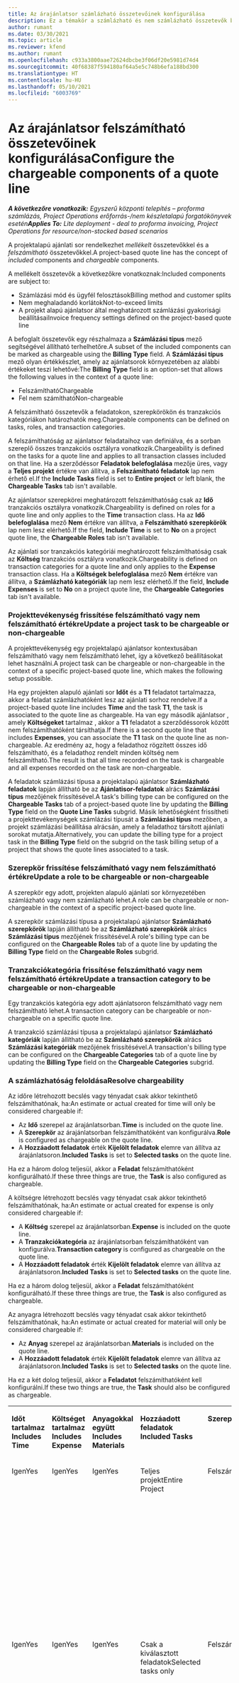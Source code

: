```yaml
---
title: Az árajánlatsor számlázható összetevőinek konfigurálása
description: Ez a témakör a számlázható és nem számlázható összetevők beállításával kapcsolatban tartalmaz tájékoztatást a projekt alapú árajánlatok soraiban.
author: rumant
ms.date: 03/30/2021
ms.topic: article
ms.reviewer: kfend
ms.author: rumant
ms.openlocfilehash: c933a3800aae72624dbcbe3f06df20e5981d74d4
ms.sourcegitcommit: 40f68387f594180af64a5e5c748b6efa188bd300
ms.translationtype: HT
ms.contentlocale: hu-HU
ms.lasthandoff: 05/10/2021
ms.locfileid: "6003769"
---
```

# <a name="configure-the-chargeable-components-of-a-quote-line"></a><span data-ttu-id="4c311-103">Az árajánlatsor felszámítható összetevőinek konfigurálása</span><span class="sxs-lookup"><span data-stu-id="4c311-103">Configure the chargeable components of a quote line</span></span> 

<span data-ttu-id="4c311-104">_**A következőre vonatkozik:** Egyszerű központi telepítés – proforma számlázás, Project Operations erőforrás-/nem készletalapú forgatókönyvek esetén_</span><span class="sxs-lookup"><span data-stu-id="4c311-104">_**Applies To:** Lite deployment - deal to proforma invoicing, Project Operations for resource/non-stocked based scenarios_</span></span>

<span data-ttu-id="4c311-105">A projektalapú ajánlati sor rendelkezhet *mellékelt* összetevőkkel és a *felszámítható* összetevőkkel.</span><span class="sxs-lookup"><span data-stu-id="4c311-105">A project-based quote line has the concept of *included* components and *chargeable* components.</span></span>

<span data-ttu-id="4c311-106">A mellékelt összetevők a következőkre vonatkoznak:</span><span class="sxs-lookup"><span data-stu-id="4c311-106">Included components are subject to:</span></span>

  - <span data-ttu-id="4c311-107">Számlázási mód és ügyfél felosztások</span><span class="sxs-lookup"><span data-stu-id="4c311-107">Billing method and customer splits</span></span>
  - <span data-ttu-id="4c311-108">Nem meghaladandó korlátok</span><span class="sxs-lookup"><span data-stu-id="4c311-108">Not-to-exceed limits</span></span> 
  - <span data-ttu-id="4c311-109">A projekt alapú ajánlatsor által meghatározott számlázási gyakorisági beállításai</span><span class="sxs-lookup"><span data-stu-id="4c311-109">Invoice frequency settings defined on the project-based quote line</span></span>

<span data-ttu-id="4c311-110">A befoglalt összetevők egy részhalmaza a **Számlázási típus** mező segítségével állítható terhelhetőre.</span><span class="sxs-lookup"><span data-stu-id="4c311-110">A subset of the included components can be marked as chargeable using the **Billing Type** field.</span></span> <span data-ttu-id="4c311-111">A **Számlázási típus** mező olyan értékkészlet, amely az ajánlatsorok környezetében az alábbi értékeket teszi lehetővé:</span><span class="sxs-lookup"><span data-stu-id="4c311-111">The **Billing Type** field is an option-set that allows the following values in the context of a quote line:</span></span>

  - <span data-ttu-id="4c311-112">Felszámítható</span><span class="sxs-lookup"><span data-stu-id="4c311-112">Chargeable</span></span>
  - <span data-ttu-id="4c311-113">Fel nem számítható</span><span class="sxs-lookup"><span data-stu-id="4c311-113">Non-chargeable</span></span>

<span data-ttu-id="4c311-114">A felszámítható összetevők a feladatokon, szerepkörökön és tranzakciós kategóriákon határozhatók meg.</span><span class="sxs-lookup"><span data-stu-id="4c311-114">Chargeable components can be defined on tasks, roles, and transaction categories.</span></span>

<span data-ttu-id="4c311-115">A felszámíthatóság az ajánlatsor feladataihoz van definiálva, és a sorban szereplő összes tranzakciós osztályra vonatkozik.</span><span class="sxs-lookup"><span data-stu-id="4c311-115">Chargeability is defined on the tasks for a quote line and applies to all transaction classes included on that line.</span></span> <span data-ttu-id="4c311-116">Ha a szerződéssor **Feladatok belefoglalása** mezője üres, vagy a **Teljes projekt** értékre van állítva, a **Felszámítható feladatok** lap nem érhető el.</span><span class="sxs-lookup"><span data-stu-id="4c311-116">If the **Include Tasks** field is set to **Entire project** or left blank, the **Chargeable Tasks** tab isn't available.</span></span>

<span data-ttu-id="4c311-117">Az ajánlatsor szerepkörei meghatározott felszámíthatóság csak az **Idő** tranzakciós osztályra vonatkozik.</span><span class="sxs-lookup"><span data-stu-id="4c311-117">Chargeability is defined on roles for a quote line and only applies to the **Time** transaction class.</span></span> <span data-ttu-id="4c311-118">Ha az **Idő belefoglalása** mező **Nem** értékre van állítva, a **Felszámítható szerepkörök** lap nem lesz elérhető.</span><span class="sxs-lookup"><span data-stu-id="4c311-118">If the field, **Include Time** is set to **No** on a project quote line, the **Chargeable Roles** tab isn't available.</span></span>

<span data-ttu-id="4c311-119">Az ajánlati sor tranzakciós kategóriái meghatározott felszámíthatóság csak az **Költség** tranzakciós osztályra vonatkozik.</span><span class="sxs-lookup"><span data-stu-id="4c311-119">Chargeability is defined on transaction categories for a  quote line and only applies to the **Expense** transaction class.</span></span> <span data-ttu-id="4c311-120">Ha a **Költségek belefoglalása** mező **Nem** értékre van állítva, a **Számlázható kategóriák** lap nem lesz elérhető.</span><span class="sxs-lookup"><span data-stu-id="4c311-120">If the field, **Include Expenses** is set to **No** on a project quote line, the **Chargeable Categories** tab isn't available.</span></span>

### <a name="update-a-project-task-to-be-chargeable-or-non-chargeable"></a><span data-ttu-id="4c311-121">Projekttevékenység frissítése felszámítható vagy nem felszámítható értékre</span><span class="sxs-lookup"><span data-stu-id="4c311-121">Update a project task to be chargeable or non-chargeable</span></span>

<span data-ttu-id="4c311-122">A projekttevékenység egy projektalapú ajánlatsor kontextusában felszámítható vagy nem felszámítható lehet, így a következő beállításokat lehet használni.</span><span class="sxs-lookup"><span data-stu-id="4c311-122">A project task can be chargeable or non-chargeable in the context of a specific project-based quote line, which makes the following setup possible.</span></span>

<span data-ttu-id="4c311-123">Ha egy projekten alapuló ajánlati sor **Időt** és a **T1** feladatot tartalmazza, akkor a feladat számlázhatóként lesz az ajánlati sorhoz rendelve.</span><span class="sxs-lookup"><span data-stu-id="4c311-123">If a project-based quote line includes **Time** and the task **T1**, the task is associated to the quote line as chargeable.</span></span> <span data-ttu-id="4c311-124">Ha van egy második ajánlatsor , amely **Költségeket** tartalmaz , akkor a **T1** feladatot a szerződéssorok között nem felszámíthatóként társíthatja.</span><span class="sxs-lookup"><span data-stu-id="4c311-124">If there is a second quote line that includes **Expenses**, you can associate the **T1** task on the quote line as non-chargeable.</span></span> <span data-ttu-id="4c311-125">Az eredmény az, hogy a feladathoz rögzített összes idő felszámítható, és a feladathoz rendelt minden költség nem felszámítható.</span><span class="sxs-lookup"><span data-stu-id="4c311-125">The result is that all time recorded on the task is chargeable and all expenses recorded on the task are non-chargeable.</span></span>

<span data-ttu-id="4c311-126">A feladatok számlázási típusa a projektalapú ajánlatsor **Számlázható feladatok** lapján állítható be az **Ajánlatisor-feladatok** alrács **Számlázási típus** mezőjének frissítésével.</span><span class="sxs-lookup"><span data-stu-id="4c311-126">A task's billing type can be configured on the **Chargeable Tasks** tab of a project-based quote line by updating the **Billing Type** field on the **Quote Line Tasks** subgrid.</span></span> <span data-ttu-id="4c311-127">Másik lehetőségként frissítheti a projekttevékenységek számlázási típusát a **Számlázási típus** mezőben, a projekt számlázási beállítása alrácsán, amely a feladathoz társított ajánlati sorokat mutatja.</span><span class="sxs-lookup"><span data-stu-id="4c311-127">Alternatively, you can update the billing type for a project task in the **Billing Type** field on the subgrid on the task billing setup of a project that shows the quote lines associated to a task.</span></span>

### <a name="update-a-role-to-be-chargeable-or-non-chargeable"></a><span data-ttu-id="4c311-128">Szerepkör frissítése felszámítható vagy nem felszámítható értékre</span><span class="sxs-lookup"><span data-stu-id="4c311-128">Update a role to be chargeable or non-chargeable</span></span>

<span data-ttu-id="4c311-129">A szerepkör egy adott, projekten alapuló ajánlati sor környezetében számlázható vagy nem számlázható lehet.</span><span class="sxs-lookup"><span data-stu-id="4c311-129">A role can be chargeable or non-chargeable in the context of a specific project-based quote line.</span></span>

<span data-ttu-id="4c311-130">A szerepkör számlázási típusa a projektalapú ajánlatsor **Számlázható szerepkörök** lapján állítható be az **Számlázható szerepkörök** alrács **Számlázási típus** mezőjének frissítésével.</span><span class="sxs-lookup"><span data-stu-id="4c311-130">A role's billing type can be configured on the **Chargeable Roles** tab of a quote line by updating the **Billing Type** field on the **Chargeable Roles** subgrid.</span></span>

### <a name="update-a-transaction-category-to-be-chargeable-or-non-chargeable"></a><span data-ttu-id="4c311-131">Tranzakciókategória frissítése felszámítható vagy nem felszámítható értékre</span><span class="sxs-lookup"><span data-stu-id="4c311-131">Update a transaction category to be chargeable or non-chargeable</span></span>

<span data-ttu-id="4c311-132">Egy tranzakciós kategória egy adott ajánlatsoron felszámítható vagy nem felszámítható lehet.</span><span class="sxs-lookup"><span data-stu-id="4c311-132">A transaction category can be chargeable or non-chargeable on a specific quote line.</span></span>

<span data-ttu-id="4c311-133">A tranzakció számlázási típusa a projektalapú ajánlatsor **Számlázható kategóriák** lapján állítható be az **Számlázható szerepkörök** alrács **Számlázási kategóriák** mezőjének frissítésével.</span><span class="sxs-lookup"><span data-stu-id="4c311-133">A transaction's billing type can be configured on the **Chargeable Categories** tab of a quote line by updating the **Billing Type** field on the **Chargeable Categories** subgrid.</span></span>

### <a name="resolve-chargeability"></a><span data-ttu-id="4c311-134">A számlázhatóság feloldása</span><span class="sxs-lookup"><span data-stu-id="4c311-134">Resolve chargeability</span></span>
<span data-ttu-id="4c311-135">Az időre létrehozott becslés vagy tényadat csak akkor tekinthető felszámíthatónak, ha:</span><span class="sxs-lookup"><span data-stu-id="4c311-135">An estimate or actual created for time will only be considered chargeable if:</span></span>

   - <span data-ttu-id="4c311-136">Az **Idő** szerepel az árajánlatsorban.</span><span class="sxs-lookup"><span data-stu-id="4c311-136">**Time** is included on the quote line.</span></span>
   - <span data-ttu-id="4c311-137">A **Szerepkör** az árajánlatsorban felszámíthatóként van konfigurálva.</span><span class="sxs-lookup"><span data-stu-id="4c311-137">**Role** is configured as chargeable on the quote line.</span></span>
   - <span data-ttu-id="4c311-138">A **Hozzáadott feladatok** érték **Kijelölt feladatok** elemre van állítva az árajánlatsoron.</span><span class="sxs-lookup"><span data-stu-id="4c311-138">**Included Tasks** is set to **Selected tasks** on the quote line.</span></span> 

<span data-ttu-id="4c311-139">Ha ez a három dolog teljesül, akkor a **Feladat** felszámíthatóként konfigurálható.</span><span class="sxs-lookup"><span data-stu-id="4c311-139">If these three things are true, the **Task** is also configured as chargeable.</span></span> 

<span data-ttu-id="4c311-140">A költségre létrehozott becslés vagy tényadat csak akkor tekinthető felszámíthatónak, ha:</span><span class="sxs-lookup"><span data-stu-id="4c311-140">An estimate or actual created for expense is only considered chargeable if:</span></span> 

   - <span data-ttu-id="4c311-141">A **Költség** szerepel az árajánlatsorban.</span><span class="sxs-lookup"><span data-stu-id="4c311-141">**Expense** is included on the quote line.</span></span>
   - <span data-ttu-id="4c311-142">A **Tranzakciókategória** az árajánlatsorban felszámíthatóként van konfigurálva.</span><span class="sxs-lookup"><span data-stu-id="4c311-142">**Transaction category** is configured as chargeable on the quote line.</span></span>
   - <span data-ttu-id="4c311-143">A **Hozzáadott feladatok** érték **Kijelölt feladatok** elemre van állítva az árajánlatsoron.</span><span class="sxs-lookup"><span data-stu-id="4c311-143">**Included Tasks** is set to **Selected tasks** on the quote line.</span></span>

<span data-ttu-id="4c311-144">Ha ez a három dolog teljesül, akkor a **Feladat** felszámíthatóként konfigurálható.</span><span class="sxs-lookup"><span data-stu-id="4c311-144">If these three things are true, the **Task** is also configured as chargeable.</span></span> 

<span data-ttu-id="4c311-145">Az anyagra létrehozott becslés vagy tényadat csak akkor tekinthető felszámíthatónak, ha:</span><span class="sxs-lookup"><span data-stu-id="4c311-145">An estimate or actual created for material will only be considered chargeable if:</span></span>

   - <span data-ttu-id="4c311-146">Az **Anyag** szerepel az árajánlatsorban.</span><span class="sxs-lookup"><span data-stu-id="4c311-146">**Materials** is included on the quote line.</span></span>
   - <span data-ttu-id="4c311-147">A **Hozzáadott feladatok** érték **Kijelölt feladatok** elemre van állítva az árajánlatsoron.</span><span class="sxs-lookup"><span data-stu-id="4c311-147">**Included Tasks** is set to **Selected tasks** on the quote line.</span></span>

<span data-ttu-id="4c311-148">Ha ez a két dolog teljesül, akkor a **Feladatot** felszámíthatóként kell konfigurálni.</span><span class="sxs-lookup"><span data-stu-id="4c311-148">If these two things are true, the **Task** should also be configured as chargeable.</span></span> 


<table border="0" cellspacing="0" cellpadding="0">
    <tbody>
        <tr>
            <td width="70" valign="top">
                <p><span data-ttu-id="4c311-149">
                    <strong>Időt tartalmaz</strong>
                </span><span class="sxs-lookup"><span data-stu-id="4c311-149">
                    <strong>Includes Time</strong>
                </span></span></p>
            </td>
            <td width="78" valign="top">
                <p><span data-ttu-id="4c311-150">
                    <strong>Költséget tartalmaz</strong>
                    <strong></strong>
                </span><span class="sxs-lookup"><span data-stu-id="4c311-150">
                    <strong>Includes Expense</strong>
                    <strong></strong>
                </span></span></p>
            </td>
            <td width="63" valign="top">
                <p><span data-ttu-id="4c311-151">
                    <strong>Anyagokkal együtt</strong>
                    <strong></strong>
                </span><span class="sxs-lookup"><span data-stu-id="4c311-151">
                    <strong>Includes Materials</strong>
                    <strong></strong>
                </span></span></p>
            </td>
            <td width="75" valign="top">
                <p><span data-ttu-id="4c311-152">
                    <strong>Hozzáadott feladatok</strong>
                    <strong></strong>
                </span><span class="sxs-lookup"><span data-stu-id="4c311-152">
                    <strong>Included Tasks</strong>
                    <strong></strong>
                </span></span></p>
            </td>
            <td width="65" valign="top">
                <p><span data-ttu-id="4c311-153">
                    <strong>Szerepkör</strong>
                    <strong></strong>
                </span><span class="sxs-lookup"><span data-stu-id="4c311-153">
                    <strong>Role</strong>
                    <strong></strong>
                </span></span></p>
            </td>
            <td width="70" valign="top">
                <p><span data-ttu-id="4c311-154">
                    <strong>Kategória</strong>
                    <strong></strong>
                </span><span class="sxs-lookup"><span data-stu-id="4c311-154">
                    <strong>Category</strong>
                    <strong></strong>
                </span></span></p>
            </td>
            <td width="65" valign="top">
                <p><span data-ttu-id="4c311-155">
                    <strong>Feladatok</strong>
                    <strong></strong>
                </span><span class="sxs-lookup"><span data-stu-id="4c311-155">
                    <strong>Task</strong>
                    <strong></strong>
                </span></span></p>
            </td>
            <td width="350" valign="top">
                <p><span data-ttu-id="4c311-156">
                    <strong>Felszámolhatósági hatás</strong>
                </span><span class="sxs-lookup"><span data-stu-id="4c311-156">
                    <strong>Chargeability impact</strong>
                </span></span></p>
            </td>
        </tr>
        <tr>
            <td width="70" valign="top">
                <p>
<span data-ttu-id="4c311-157">Igen</span><span class="sxs-lookup"><span data-stu-id="4c311-157">Yes</span></span> </p>
            </td>
            <td width="78" valign="top">
                <p>
<span data-ttu-id="4c311-158">Igen</span><span class="sxs-lookup"><span data-stu-id="4c311-158">Yes</span></span> </p>
            </td>
            <td width="63" valign="top">
                <p>
<span data-ttu-id="4c311-159">Igen</span><span class="sxs-lookup"><span data-stu-id="4c311-159">Yes</span></span> </p>
            </td>
            <td width="75" valign="top">
                <p>
<span data-ttu-id="4c311-160">Teljes projekt</span><span class="sxs-lookup"><span data-stu-id="4c311-160">Entire Project</span></span> </p>
            </td>
            <td width="65" valign="top">
                <p>
<span data-ttu-id="4c311-161">Felszámítható</span><span class="sxs-lookup"><span data-stu-id="4c311-161">Chargeable</span></span> </p>
            </td>
            <td width="70" valign="top">
                <p>
<span data-ttu-id="4c311-162">Felszámítható</span><span class="sxs-lookup"><span data-stu-id="4c311-162">Chargeable</span></span> </p>
            </td>
            <td width="65" valign="top">
                <p>
<span data-ttu-id="4c311-163">Nem állítható be</span><span class="sxs-lookup"><span data-stu-id="4c311-163">Cannot be set</span></span> </p>
            </td>
            <td width="350" valign="top">
                <p>
<span data-ttu-id="4c311-164">Számlázás egy tényleges Időhöz: Számlázható</span><span class="sxs-lookup"><span data-stu-id="4c311-164">Billing on a time actual: Chargeable</span></span> </p>
                <p>
<span data-ttu-id="4c311-165">Számlázás típusa egy tényleges kiadáshoz: Számlázható</span><span class="sxs-lookup"><span data-stu-id="4c311-165">Billing type on expense actual: Chargeable</span></span> </p>
                <p>
<span data-ttu-id="4c311-166">Számlázási típus a tényanyagon: Felszámítható</span><span class="sxs-lookup"><span data-stu-id="4c311-166">Billing type on material actual: Chargeable</span></span> </p>
            </td>
        </tr>
        <tr>
            <td width="70" valign="top">
                <p>
<span data-ttu-id="4c311-167">Igen</span><span class="sxs-lookup"><span data-stu-id="4c311-167">Yes</span></span> </p>
            </td>
            <td width="78" valign="top">
                <p>
<span data-ttu-id="4c311-168">Igen</span><span class="sxs-lookup"><span data-stu-id="4c311-168">Yes</span></span> </p>
            </td>
            <td width="63" valign="top">
                <p>
<span data-ttu-id="4c311-169">Igen</span><span class="sxs-lookup"><span data-stu-id="4c311-169">Yes</span></span> </p>
            </td>
            <td width="75" valign="top">
                <p>
<span data-ttu-id="4c311-170">Csak a kiválasztott feladatok</span><span class="sxs-lookup"><span data-stu-id="4c311-170">Selected tasks only</span></span> </p>
            </td>
            <td width="65" valign="top">
                <p>
<span data-ttu-id="4c311-171">Felszámítható</span><span class="sxs-lookup"><span data-stu-id="4c311-171">Chargeable</span></span> </p>
            </td>
            <td width="70" valign="top">
                <p>
<span data-ttu-id="4c311-172">Felszámítható</span><span class="sxs-lookup"><span data-stu-id="4c311-172">Chargeable</span></span> </p>
            </td>
            <td width="65" valign="top">
                <p>
<span data-ttu-id="4c311-173">Felszámítható</span><span class="sxs-lookup"><span data-stu-id="4c311-173">Chargeable</span></span> </p>
            </td>
            <td width="350" valign="top">
                <p>
<span data-ttu-id="4c311-174">Számlázás egy tényleges Időhöz: Számlázható</span><span class="sxs-lookup"><span data-stu-id="4c311-174">Billing on a time actual: Chargeable</span></span> </p>
                <p>
<span data-ttu-id="4c311-175">Számlázás típusa egy tényleges kiadáshoz: Számlázható</span><span class="sxs-lookup"><span data-stu-id="4c311-175">Billing type on expense actual: Chargeable</span></span> </p>
                <p>
<span data-ttu-id="4c311-176">Számlázási típus a tényanyagon: Felszámítható</span><span class="sxs-lookup"><span data-stu-id="4c311-176">Billing type on material actual: Chargeable</span></span> </p>
            </td>
        </tr>
        <tr>
            <td width="70" valign="top">
                <p>
<span data-ttu-id="4c311-177">Igen</span><span class="sxs-lookup"><span data-stu-id="4c311-177">Yes</span></span> </p>
            </td>
            <td width="78" valign="top">
                <p>
<span data-ttu-id="4c311-178">Igen</span><span class="sxs-lookup"><span data-stu-id="4c311-178">Yes</span></span> </p>
            </td>
            <td width="63" valign="top">
                <p>
<span data-ttu-id="4c311-179">Igen</span><span class="sxs-lookup"><span data-stu-id="4c311-179">Yes</span></span> </p>
            </td>
            <td width="75" valign="top">
                <p>
<span data-ttu-id="4c311-180">Csak a kiválasztott feladatok</span><span class="sxs-lookup"><span data-stu-id="4c311-180">Selected tasks only</span></span> </p>
            </td>
            <td width="65" valign="top">
                <p><span data-ttu-id="4c311-181">
                    <strong>Nem számítható</strong>
                </span><span class="sxs-lookup"><span data-stu-id="4c311-181">
                    <strong>Non - Chargeable</strong>
                </span></span></p>
            </td>
            <td width="70" valign="top">
                <p>
<span data-ttu-id="4c311-182">Felszámítható</span><span class="sxs-lookup"><span data-stu-id="4c311-182">Chargeable</span></span> </p>
            </td>
            <td width="65" valign="top">
                <p>
<span data-ttu-id="4c311-183">Felszámítható</span><span class="sxs-lookup"><span data-stu-id="4c311-183">Chargeable</span></span> </p>
            </td>
            <td width="350" valign="top">
                <p>
<span data-ttu-id="4c311-184">Számlázás egy tényleges Időhöz: <strong>Fel nem számítható</strong>
                </span><span class="sxs-lookup"><span data-stu-id="4c311-184">Billing on a time actual: <strong>Non-Chargeable</strong>
                </span></span></p>
                <p>
<span data-ttu-id="4c311-185">Számlázás típusa egy tényleges kiadáshoz: Számlázható</span><span class="sxs-lookup"><span data-stu-id="4c311-185">Billing type on expense actual: Chargeable</span></span> </p>
                <p>
<span data-ttu-id="4c311-186">Számlázási típus a tényanyagon: Felszámítható</span><span class="sxs-lookup"><span data-stu-id="4c311-186">Billing type on material actual: Chargeable</span></span> </p>
            </td>
        </tr>
        <tr>
            <td width="70" valign="top">
                <p>
<span data-ttu-id="4c311-187">Igen</span><span class="sxs-lookup"><span data-stu-id="4c311-187">Yes</span></span> </p>
            </td>
            <td width="78" valign="top">
                <p>
<span data-ttu-id="4c311-188">Igen</span><span class="sxs-lookup"><span data-stu-id="4c311-188">Yes</span></span> </p>
            </td>
            <td width="63" valign="top">
                <p>
<span data-ttu-id="4c311-189">Igen</span><span class="sxs-lookup"><span data-stu-id="4c311-189">Yes</span></span> </p>
            </td>
            <td width="75" valign="top">
                <p>
<span data-ttu-id="4c311-190">Csak a kiválasztott feladatok</span><span class="sxs-lookup"><span data-stu-id="4c311-190">Selected tasks only</span></span> </p>
            </td>
            <td width="65" valign="top">
                <p>
<span data-ttu-id="4c311-191">Felszámítható</span><span class="sxs-lookup"><span data-stu-id="4c311-191">Chargeable</span></span> </p>
            </td>
            <td width="70" valign="top">
                <p>
<span data-ttu-id="4c311-192">Felszámítható</span><span class="sxs-lookup"><span data-stu-id="4c311-192">Chargeable</span></span> </p>
            </td>
            <td width="65" valign="top">
                <p><span data-ttu-id="4c311-193">
                    <strong>Nem számítható</strong>
                </span><span class="sxs-lookup"><span data-stu-id="4c311-193">
                    <strong>Non-Chargeable</strong>
                </span></span></p>
            </td>
            <td width="350" valign="top">
                <p>
<span data-ttu-id="4c311-194">Számlázás egy tényleges Időhöz: <strong>Fel nem számítható</strong>
                </span><span class="sxs-lookup"><span data-stu-id="4c311-194">Billing on a time actual: <strong>Non-Chargeable</strong>
                </span></span></p>
                <p>
<span data-ttu-id="4c311-195">Számlázás típusa egy tényleges költséghez: <strong>Nem számítható</strong>
                </span><span class="sxs-lookup"><span data-stu-id="4c311-195">Billing type on expense actual: <strong>Non-Chargeable</strong>
                </span></span></p>
                <p>
<span data-ttu-id="4c311-196">Számlázás típusa egy tényleges adathoz: <strong>Nem számítható</strong>
                </span><span class="sxs-lookup"><span data-stu-id="4c311-196">Billing type on material actual: <strong>Non-Chargeable</strong>
                </span></span></p>
            </td>
        </tr>
        <tr>
            <td width="70" valign="top">
                <p>
<span data-ttu-id="4c311-197">Igen</span><span class="sxs-lookup"><span data-stu-id="4c311-197">Yes</span></span> </p>
            </td>
            <td width="78" valign="top">
                <p>
<span data-ttu-id="4c311-198">Igen</span><span class="sxs-lookup"><span data-stu-id="4c311-198">Yes</span></span> </p>
            </td>
            <td width="63" valign="top">
                <p>
<span data-ttu-id="4c311-199">Igen</span><span class="sxs-lookup"><span data-stu-id="4c311-199">Yes</span></span> </p>
            </td>
            <td width="75" valign="top">
                <p>
<span data-ttu-id="4c311-200">Csak a kiválasztott feladatok</span><span class="sxs-lookup"><span data-stu-id="4c311-200">Selected tasks only</span></span> </p>
            </td>
            <td width="65" valign="top">
                <p><span data-ttu-id="4c311-201">
                    <strong>Nem számítható</strong>
                </span><span class="sxs-lookup"><span data-stu-id="4c311-201">
                    <strong>Non-Chargeable</strong>
                </span></span></p>
            </td>
            <td width="70" valign="top">
                <p>
<span data-ttu-id="4c311-202">Felszámítható</span><span class="sxs-lookup"><span data-stu-id="4c311-202">Chargeable</span></span> </p>
            </td>
            <td width="65" valign="top">
                <p><span data-ttu-id="4c311-203">
                    <strong>Nem számítható</strong>
                </span><span class="sxs-lookup"><span data-stu-id="4c311-203">
                    <strong>Non- Chargeable</strong>
                </span></span></p>
            </td>
            <td width="350" valign="top">
                <p>
<span data-ttu-id="4c311-204">Számlázás egy tényleges Időhöz: <strong>Fel nem számítható</strong>
                </span><span class="sxs-lookup"><span data-stu-id="4c311-204">Billing on a time actual: <strong>Non-Chargeable</strong>
                </span></span></p>
                <p>
<span data-ttu-id="4c311-205">Számlázás típusa egy tényleges költséghez: <strong>Nem számítható</strong>
                </span><span class="sxs-lookup"><span data-stu-id="4c311-205">Billing type on expense actual: <strong>Non-Chargeable</strong>
                </span></span></p>
                <p>
<span data-ttu-id="4c311-206">Számlázás típusa egy tényleges adathoz: <strong> Nem számítható</strong>
                </span><span class="sxs-lookup"><span data-stu-id="4c311-206">Billing type on material actual: <strong> Non-Chargeable</strong>
                </span></span></p>
            </td>
        </tr>
        <tr>
            <td width="70" valign="top">
                <p>
<span data-ttu-id="4c311-207">Igen</span><span class="sxs-lookup"><span data-stu-id="4c311-207">Yes</span></span> </p>
            </td>
            <td width="78" valign="top">
                <p>
<span data-ttu-id="4c311-208">Igen</span><span class="sxs-lookup"><span data-stu-id="4c311-208">Yes</span></span> </p>
            </td>
            <td width="63" valign="top">
                <p>
<span data-ttu-id="4c311-209">Igen</span><span class="sxs-lookup"><span data-stu-id="4c311-209">Yes</span></span> </p>
            </td>
            <td width="75" valign="top">
                <p>
<span data-ttu-id="4c311-210">Csak a kiválasztott feladatok</span><span class="sxs-lookup"><span data-stu-id="4c311-210">Selected tasks only</span></span> </p>
            </td>
            <td width="65" valign="top">
                <p><span data-ttu-id="4c311-211">
                    <strong>Nem számítható</strong>
                </span><span class="sxs-lookup"><span data-stu-id="4c311-211">
                    <strong>Non-Chargeable</strong>
                </span></span></p>
            </td>
            <td width="70" valign="top">
                <p><span data-ttu-id="4c311-212">
                    <strong>Nem számítható</strong>
                </span><span class="sxs-lookup"><span data-stu-id="4c311-212">
                    <strong>Non-Chargeable</strong>
                </span></span></p>
            </td>
            <td width="65" valign="top">
                <p>
<span data-ttu-id="4c311-213">Felszámítható</span><span class="sxs-lookup"><span data-stu-id="4c311-213">Chargeable</span></span> </p>
            </td>
            <td width="350" valign="top">
                <p>
<span data-ttu-id="4c311-214">Számlázás egy tényleges Időhöz: <strong>Fel nem számítható</strong>
                </span><span class="sxs-lookup"><span data-stu-id="4c311-214">Billing on a time actual: <strong>Non-Chargeable</strong>
                </span></span></p>
                <p>
<span data-ttu-id="4c311-215">Számlázás típusa egy tényleges költséghez: <strong> Nem számítható</strong>
                </span><span class="sxs-lookup"><span data-stu-id="4c311-215">Billing type on expense actual: <strong> Non-Chargeable</strong>
                </span></span></p>
                <p>
<span data-ttu-id="4c311-216">Számlázási típus a tényanyagon: Felszámítható</span><span class="sxs-lookup"><span data-stu-id="4c311-216">Billing type on material actual: Chargeable</span></span> </p>
            </td>
        </tr>
        <tr>
            <td width="70" valign="top">
                <p><span data-ttu-id="4c311-217">
                    <strong>No</strong>
                </span><span class="sxs-lookup"><span data-stu-id="4c311-217">
                    <strong>No</strong>
                </span></span></p>
            </td>
            <td width="78" valign="top">
                <p>
<span data-ttu-id="4c311-218">Igen</span><span class="sxs-lookup"><span data-stu-id="4c311-218">Yes</span></span> </p>
            </td>
            <td width="63" valign="top">
                <p>
<span data-ttu-id="4c311-219">Igen</span><span class="sxs-lookup"><span data-stu-id="4c311-219">Yes</span></span> </p>
            </td>
            <td width="75" valign="top">
                <p>
<span data-ttu-id="4c311-220">Teljes projekt</span><span class="sxs-lookup"><span data-stu-id="4c311-220">Entire Project</span></span> </p>
            </td>
            <td width="65" valign="top">
                <p>
<span data-ttu-id="4c311-221">Nem állítható be</span><span class="sxs-lookup"><span data-stu-id="4c311-221">Cannot be set</span></span> </p>
            </td>
            <td width="70" valign="top">
                <p><span data-ttu-id="4c311-222">
                    <strong>Felszámítható</strong>
                </span><span class="sxs-lookup"><span data-stu-id="4c311-222">
                    <strong>Chargeable</strong>
                </span></span></p>
            </td>
            <td width="65" valign="top">
                <p>
<span data-ttu-id="4c311-223">Nem állítható be</span><span class="sxs-lookup"><span data-stu-id="4c311-223">Cannot be set</span></span> </p>
            </td>
            <td width="350" valign="top">
                <p>
<span data-ttu-id="4c311-224">Számlázás egy tényleges időhöz: <strong>Nem érhető el</strong>
                </span><span class="sxs-lookup"><span data-stu-id="4c311-224">Billing on a time actual: <strong>Not available</strong>
                </span></span></p>
                <p>
<span data-ttu-id="4c311-225">Számlázás típusa egy tényleges kiadáshoz: Számlázható</span><span class="sxs-lookup"><span data-stu-id="4c311-225">Billing type on expense actual: Chargeable</span></span> </p>
                <p>
<span data-ttu-id="4c311-226">Számlázási típus a tényanyagon: Felszámítható</span><span class="sxs-lookup"><span data-stu-id="4c311-226">Billing type on material actual: Chargeable</span></span> </p>
            </td>
        </tr>
        <tr>
            <td width="70" valign="top">
                <p><span data-ttu-id="4c311-227">
                    <strong>No</strong>
                </span><span class="sxs-lookup"><span data-stu-id="4c311-227">
                    <strong>No</strong>
                </span></span></p>
            </td>
            <td width="78" valign="top">
                <p>
<span data-ttu-id="4c311-228">Igen</span><span class="sxs-lookup"><span data-stu-id="4c311-228">Yes</span></span> </p>
            </td>
            <td width="63" valign="top">
                <p>
<span data-ttu-id="4c311-229">Igen</span><span class="sxs-lookup"><span data-stu-id="4c311-229">Yes</span></span> </p>
            </td>
            <td width="75" valign="top">
                <p>
<span data-ttu-id="4c311-230">Teljes projekt</span><span class="sxs-lookup"><span data-stu-id="4c311-230">Entire Project</span></span> </p>
            </td>
            <td width="65" valign="top">
                <p>
<span data-ttu-id="4c311-231">Nem állítható be</span><span class="sxs-lookup"><span data-stu-id="4c311-231">Cannot be set</span></span> </p>
            </td>
            <td width="70" valign="top">
                <p><span data-ttu-id="4c311-232">
                    <strong>Nem számítható</strong>
                </span><span class="sxs-lookup"><span data-stu-id="4c311-232">
                    <strong>Non-Chargeable</strong>
                </span></span></p>
            </td>
            <td width="65" valign="top">
                <p>
<span data-ttu-id="4c311-233">Nem állítható be</span><span class="sxs-lookup"><span data-stu-id="4c311-233">Cannot be set</span></span> </p>
            </td>
            <td width="350" valign="top">
                <p>
<span data-ttu-id="4c311-234">Számlázás egy tényleges időhöz: <strong>Nem érhető el</strong>
                </span><span class="sxs-lookup"><span data-stu-id="4c311-234">Billing on a time actual: <strong>Not available</strong>
                </span></span></p>
                <p>
<span data-ttu-id="4c311-235">Számlázás típusa egy tényleges költséghez: <strong> Nem számítható</strong>
                </span><span class="sxs-lookup"><span data-stu-id="4c311-235">Billing type on expense actual: <strong> Non-chargeable</strong>
                </span></span></p>
                <p>
<span data-ttu-id="4c311-236">Számlázási típus a tényanyagon: Felszámítható</span><span class="sxs-lookup"><span data-stu-id="4c311-236">Billing type on material actual: Chargeable</span></span> </p>
            </td>
        </tr>
        <tr>
            <td width="70" valign="top">
                <p>
<span data-ttu-id="4c311-237">Igen</span><span class="sxs-lookup"><span data-stu-id="4c311-237">Yes</span></span> </p>
            </td>
            <td width="78" valign="top">
                <p><span data-ttu-id="4c311-238">
                    <strong>No</strong>
                </span><span class="sxs-lookup"><span data-stu-id="4c311-238">
                    <strong>No</strong>
                </span></span></p>
            </td>
            <td width="63" valign="top">
                <p>
<span data-ttu-id="4c311-239">Igen</span><span class="sxs-lookup"><span data-stu-id="4c311-239">Yes</span></span> </p>
            </td>
            <td width="75" valign="top">
                <p>
<span data-ttu-id="4c311-240">Teljes projekt</span><span class="sxs-lookup"><span data-stu-id="4c311-240">Entire Project</span></span> </p>
            </td>
            <td width="65" valign="top">
                <p>
<span data-ttu-id="4c311-241">Felszámítható</span><span class="sxs-lookup"><span data-stu-id="4c311-241">Chargeable</span></span> </p>
            </td>
            <td width="70" valign="top">
                <p>
<span data-ttu-id="4c311-242">Nem állítható be</span><span class="sxs-lookup"><span data-stu-id="4c311-242">Cannot be set</span></span> </p>
            </td>
            <td width="65" valign="top">
                <p>
<span data-ttu-id="4c311-243">Nem állítható be</span><span class="sxs-lookup"><span data-stu-id="4c311-243">Cannot be set</span></span> </p>
            </td>
            <td width="350" valign="top">
                <p>
<span data-ttu-id="4c311-244">Számlázás egy tényleges Időhöz: Számlázható</span><span class="sxs-lookup"><span data-stu-id="4c311-244">Billing on a time actual: Chargeable</span></span> </p>
                <p>
<span data-ttu-id="4c311-245">Számlázás típusa egy tényleges költséghez: <strong>Nem érhető el</strong>
                </span><span class="sxs-lookup"><span data-stu-id="4c311-245">Billing type on expense actual:<strong> Not available</strong>
                </span></span></p>
                <p>
<span data-ttu-id="4c311-246">Számlázási típus a tényanyagon: Felszámítható</span><span class="sxs-lookup"><span data-stu-id="4c311-246">Billing type on material actual: Chargeable</span></span> </p>
            </td>
        </tr>
        <tr>
            <td width="70" valign="top">
                <p>
<span data-ttu-id="4c311-247">Igen</span><span class="sxs-lookup"><span data-stu-id="4c311-247">Yes</span></span> </p>
            </td>
            <td width="78" valign="top">
                <p><span data-ttu-id="4c311-248">
                    <strong>No</strong>
                </span><span class="sxs-lookup"><span data-stu-id="4c311-248">
                    <strong>No</strong>
                </span></span></p>
            </td>
            <td width="63" valign="top">
                <p>
<span data-ttu-id="4c311-249">Igen</span><span class="sxs-lookup"><span data-stu-id="4c311-249">Yes</span></span> </p>
            </td>
            <td width="75" valign="top">
                <p>
<span data-ttu-id="4c311-250">Teljes projekt</span><span class="sxs-lookup"><span data-stu-id="4c311-250">Entire Project</span></span> </p>
            </td>
            <td width="65" valign="top">
                <p><span data-ttu-id="4c311-251">
                    <strong>Nem számítható</strong>
                </span><span class="sxs-lookup"><span data-stu-id="4c311-251">
                    <strong>Non-Chargeable</strong>
                </span></span></p>
            </td>
            <td width="70" valign="top">
                <p>
<span data-ttu-id="4c311-252">Nem állítható be</span><span class="sxs-lookup"><span data-stu-id="4c311-252">Cannot be set</span></span> </p>
            </td>
            <td width="65" valign="top">
                <p>
<span data-ttu-id="4c311-253">Nem állítható be</span><span class="sxs-lookup"><span data-stu-id="4c311-253">Cannot be set</span></span> </p>
            </td>
            <td width="350" valign="top">
                <p>
<span data-ttu-id="4c311-254">Számlázás egy tényleges Időhöz: <strong>Fel nem számítható</strong>
                </span><span class="sxs-lookup"><span data-stu-id="4c311-254">Billing on a time actual: <strong>Non-chargeable </strong>
                </span></span></p>
                <p>
<span data-ttu-id="4c311-255">Számlázás típusa egy tényleges költséghez: <strong>Nem érhető el</strong>
                </span><span class="sxs-lookup"><span data-stu-id="4c311-255">Billing type on expense actual:<strong> Not available</strong>
                </span></span></p>
                <p>
<span data-ttu-id="4c311-256">Számlázási típus a tényanyagon: Felszámítható</span><span class="sxs-lookup"><span data-stu-id="4c311-256">Billing type on material actual: Chargeable</span></span> </p>
            </td>
        </tr>
        <tr>
            <td width="70" valign="top">
                <p>
<span data-ttu-id="4c311-257">Igen</span><span class="sxs-lookup"><span data-stu-id="4c311-257">Yes</span></span> </p>
            </td>
            <td width="78" valign="top">
                <p>
<span data-ttu-id="4c311-258">Igen</span><span class="sxs-lookup"><span data-stu-id="4c311-258">Yes</span></span> </p>
            </td>
            <td width="63" valign="top">
                <p><span data-ttu-id="4c311-259">
                    <strong>No</strong>
                </span><span class="sxs-lookup"><span data-stu-id="4c311-259">
                    <strong>No</strong>
                </span></span></p>
            </td>
            <td width="75" valign="top">
                <p>
<span data-ttu-id="4c311-260">Teljes projekt</span><span class="sxs-lookup"><span data-stu-id="4c311-260">Entire Project</span></span> </p>
            </td>
            <td width="65" valign="top">
                <p>
<span data-ttu-id="4c311-261">Felszámítható</span><span class="sxs-lookup"><span data-stu-id="4c311-261">Chargeable</span></span> </p>
            </td>
            <td width="70" valign="top">
                <p>
<span data-ttu-id="4c311-262">Felszámítható</span><span class="sxs-lookup"><span data-stu-id="4c311-262">Chargeable</span></span> </p>
            </td>
            <td width="65" valign="top">
                <p>
<span data-ttu-id="4c311-263">Nem állítható be</span><span class="sxs-lookup"><span data-stu-id="4c311-263">Cannot be set</span></span> </p>
            </td>
            <td width="350" valign="top">
                <p>
<span data-ttu-id="4c311-264">Számlázás egy tényleges Időhöz: Számlázható</span><span class="sxs-lookup"><span data-stu-id="4c311-264">Billing on a time actual: Chargeable</span></span> </p>
                <p>
<span data-ttu-id="4c311-265">Számlázás típusa egy tényleges kiadáshoz: Számlázható</span><span class="sxs-lookup"><span data-stu-id="4c311-265">Billing type on expense actual: Chargeable</span></span> </p>
                <p>
<span data-ttu-id="4c311-266">Számlázás típusa egy tényleges anyaghoz: <strong>Nem érhető el</strong>
                </span><span class="sxs-lookup"><span data-stu-id="4c311-266">Billing type on material actual: <strong> Not available</strong>
                </span></span></p>
            </td>
        </tr>
        <tr>
            <td width="70" valign="top">
                <p>
<span data-ttu-id="4c311-267">Igen</span><span class="sxs-lookup"><span data-stu-id="4c311-267">Yes</span></span> </p>
            </td>
            <td width="78" valign="top">
                <p>
<span data-ttu-id="4c311-268">Igen</span><span class="sxs-lookup"><span data-stu-id="4c311-268">Yes</span></span> </p>
            </td>
            <td width="63" valign="top">
                <p><span data-ttu-id="4c311-269">
                    <strong>No</strong>
                </span><span class="sxs-lookup"><span data-stu-id="4c311-269">
                    <strong>No</strong>
                </span></span></p>
            </td>
            <td width="75" valign="top">
                <p>
<span data-ttu-id="4c311-270">Teljes projekt</span><span class="sxs-lookup"><span data-stu-id="4c311-270">Entire Project</span></span> </p>
            </td>
            <td width="65" valign="top">
                <p><span data-ttu-id="4c311-271">
                    <strong>Nem számítható</strong>
                </span><span class="sxs-lookup"><span data-stu-id="4c311-271">
                    <strong>Non-Chargeable</strong>
                </span></span></p>
            </td>
            <td width="70" valign="top">
                <p><span data-ttu-id="4c311-272">
                    <strong>Nem számlázható</strong>
                </span><span class="sxs-lookup"><span data-stu-id="4c311-272">
                    <strong>Non-chargeable</strong>
                </span></span></p>
            </td>
            <td width="65" valign="top">
                <p>
<span data-ttu-id="4c311-273">Nem állítható be</span><span class="sxs-lookup"><span data-stu-id="4c311-273">Cannot be set</span></span> </p>
            </td>
            <td width="350" valign="top">
                <p>
<span data-ttu-id="4c311-274">Számlázás egy tényleges Időhöz: <strong>Fel nem számítható</strong>
                </span><span class="sxs-lookup"><span data-stu-id="4c311-274">Billing on a time actual: <strong>Non-chargeable </strong>
                </span></span></p>
                <p>
<span data-ttu-id="4c311-275">Számlázás típusa egy tényleges költséghez:<strong> Nem számítható </strong>
                </span><span class="sxs-lookup"><span data-stu-id="4c311-275">Billing type on expense actual:<strong> Non-chargeable </strong>
                </span></span></p>
                <p>
<span data-ttu-id="4c311-276">Számlázás típusa egy tényleges anyaghoz:<strong> Nem érhető el</strong>
                </span><span class="sxs-lookup"><span data-stu-id="4c311-276">Billing type on material actual:<strong> Not available</strong>
                </span></span></p>
            </td>
        </tr>
    </tbody>
</table>



[!INCLUDE[footer-include](../../includes/footer-banner.md)]
